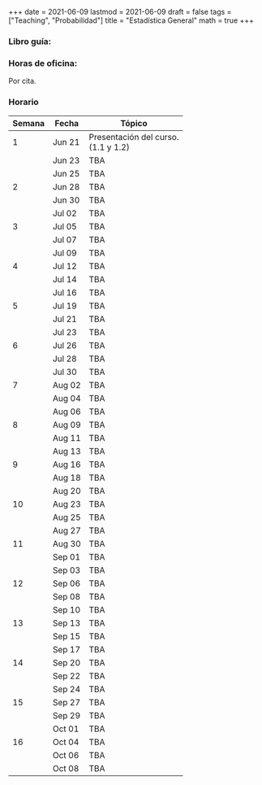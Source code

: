 +++
date      = 2021-06-09
lastmod   = 2021-06-09
draft     = false
tags      = ["Teaching", "Probabilidad"]
title     = "Estadística General"
math      = true
+++

### Libro guía:


### Horas de oficina: 

Por cita.

### Horario

Semana | Fecha | Tópico
---| ---| ---
1  | Jun 21 | Presentación del curso. <br> (1.1 y 1.2)
&nbsp; | Jun 23 | TBA
&nbsp; | Jun 25 | TBA
2  | Jun 28 | TBA
&nbsp; | Jun 30 | TBA
&nbsp; | Jul 02 | TBA
3  | Jul 05 | TBA
&nbsp; | Jul 07 | TBA
&nbsp; | Jul 09 | TBA
4  | Jul 12 | TBA
&nbsp; | Jul 14 | TBA
&nbsp; | Jul 16 | TBA
5  | Jul 19 | TBA
&nbsp; | Jul 21 | TBA
&nbsp; | Jul 23 | TBA
6  | Jul 26 | TBA
&nbsp; | Jul 28 | TBA
&nbsp; | Jul 30 | TBA
7  | Aug 02 | TBA
&nbsp; | Aug 04 | TBA
&nbsp; | Aug 06 | TBA
8  | Aug 09 | TBA
&nbsp; | Aug 11 | TBA
&nbsp; | Aug 13 | TBA
9  | Aug 16 | TBA
&nbsp; | Aug 18 | TBA
&nbsp; | Aug 20 | TBA
10  | Aug 23 | TBA
&nbsp; | Aug 25 | TBA
&nbsp; | Aug 27 | TBA
11  | Aug 30 | TBA
&nbsp; | Sep 01 | TBA
&nbsp; | Sep 03 | TBA
12  | Sep 06 | TBA
&nbsp; | Sep 08 | TBA
&nbsp; | Sep 10 | TBA
13  | Sep 13 | TBA
&nbsp; | Sep 15 | TBA
&nbsp; | Sep 17 | TBA
14  | Sep 20 | TBA
&nbsp; | Sep 22 | TBA
&nbsp; | Sep 24 | TBA
15  | Sep 27 | TBA
&nbsp; | Sep 29 | TBA
&nbsp; | Oct 01 | TBA
16  | Oct 04 | TBA
&nbsp; | Oct 06 | TBA
&nbsp; | Oct 08 | TBA
